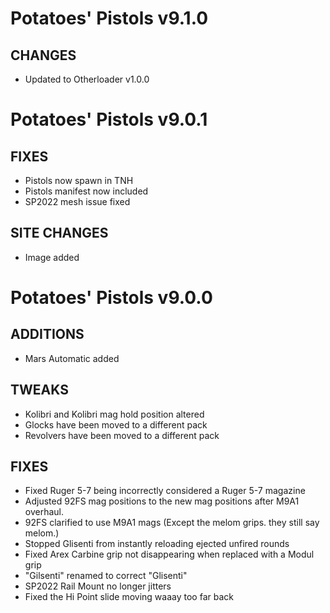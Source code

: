 # Potatoes' Pistols v9.1.0

## CHANGES
- Updated to Otherloader v1.0.0

# Potatoes' Pistols v9.0.1

## FIXES
- Pistols now spawn in TNH
- Pistols manifest now included
- SP2022 mesh issue fixed

## SITE CHANGES

- Image added

# Potatoes' Pistols v9.0.0
## ADDITIONS
- Mars Automatic added


## TWEAKS
- Kolibri and Kolibri mag hold position altered
- Glocks have been moved to a different pack
- Revolvers have been moved to a different pack

## FIXES
- Fixed Ruger 5-7 being incorrectly considered a Ruger 5-7 magazine
- Adjusted 92FS mag positions to the new mag positions after M9A1 overhaul.
- 92FS clarified to use M9A1 mags (Except the melom grips. they still say melom.)
- Stopped Glisenti from instantly reloading ejected unfired rounds
- Fixed Arex Carbine grip not disappearing when replaced with a Modul grip
- "Gilsenti" renamed to correct "Glisenti"
- SP2022 Rail Mount no longer jitters
- Fixed the Hi Point slide moving waaay too far back
